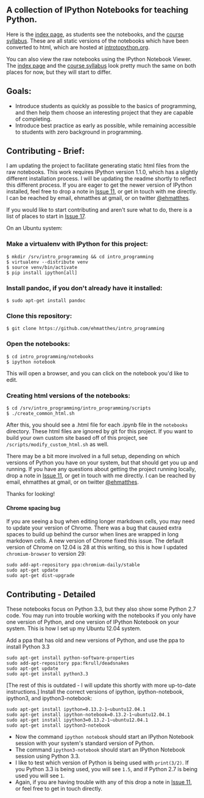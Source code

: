 A collection of IPython Notebooks for teaching Python.
---

Here is the [index page](http://www.introtopython.org), as students see the notebooks, and the [course syllabus](http://www.introtopython.org/syllabus.html). These are all static versions of the notebooks which have been converted to html, which are hosted at [introtopython.org](http://www.introtopython.org).

You can also view the raw notebooks using the IPython Notebook Viewer. The  [index page](http://nbviewer.ipython.org/urls/raw.github.com/ehmatthes/intro_programming/master/notebooks/index.ipynb) and the [course syllabus](http://nbviewer.ipython.org/urls/raw.github.com/ehmatthes/intro_programming/master/notebooks/syllabus.ipynb) look pretty much the same on both places for now, but they will start to differ.

Goals:
---
- Introduce students as quickly as possible to the basics of programming, and then help them choose an interesting project that they are capable of completing.
- Introduce best practice as early as possible, while remaining accessible to students with zero background in programming.

Contributing - Brief:
---
I am updating the project to facilitate generating static html files from the raw notebooks. This work requires IPython version 1.1.0, which has a slightly different installation process. I will be updating the readme shortly to reflect this different process. If you are eager to get the newer version of IPython installed, feel free to drop a note in [Issue 11](https://github.com/ehmatthes/intro_programming/issues/11), or get in touch with me directly. I can be reached by email, ehmatthes at gmail, or on twitter [@ehmatthes](https://twitter.com/ehmatthes).

If you would like to start contributing and aren't sure what to do, there is a list of places to start in [Issue 17](https://github.com/ehmatthes/intro_programming/issues/17).

On an Ubuntu system:
### Make a virtualenv with IPython for this project:
    $ mkdir /srv/intro_programming && cd intro_programming
    $ virtualenv --distribute venv
    $ source venv/bin/activate
    $ pip install ipython[all]
### Install pandoc, if you don't already have it installed:
    $ sudo apt-get install pandoc
### Clone this repository:
    $ git clone https://github.com/ehmatthes/intro_programming
### Open the notebooks:
    $ cd intro_programming/notebooks
    $ ipython notebook

This will open a browser, and you can click on the notebook you'd like to edit.

### Creating html versions of the notebooks:

    $ cd /srv/intro_programming/intro_programming/scripts
    $ ./create_common_html.sh

After this, you should see a .html file for each .ipynb file in the `notebooks` directory. These html files are ignored by git for this project. If you want to build your own custom site based off of this project, see `/scripts/modify_custom_html.sh` as well.

There may be a bit more involved in a full setup, depending on which versions of Python you have on your system, but that should get you up and running. If you have any questions about getting the project running locally, drop a note in [Issue 11](https://github.com/ehmatthes/intro_programming/issues/11), or get in touch with me directly. I can be reached by email, ehmatthes at gmail, or on twitter [@ehmatthes](https://twitter.com/ehmatthes).

Thanks for looking!

#### Chrome spacing bug
If you are seeing a bug when editing longer markdown cells, you may need to update your version of Chrome. There was a bug that caused extra spaces to build up behind the cursor when lines are wrapped in long markdown cells. A new version of Chrome fixed this issue. The default version of Chrome on 12.04 is 28 at this writing, so this is how I updated `chromium-browser` to version 29:

    sudo add-apt-repository ppa:chromium-daily/stable
    sudo apt-get update
    sudo apt-get dist-upgrade

Contributing - Detailed
---
These notebooks focus on Python 3.3, but they also show some Python 2.7 code. You may run into trouble working with the notebooks if you only have one version of Python, and one version of IPython Notebook on your system. This is how I set up my Ubuntu 12.04 system.

Add a ppa that has old and new versions of Python, and use the ppa to install Python 3.3

    sudo apt-get install python-software-properties
    sudo add-apt-repository ppa:fkrull/deadsnakes    
    sudo apt-get update    
    sudo apt-get install python3.3

[The rest of this is outdated - I will update this shortly with more up-to-date instructions.]
Install the correct versions of ipython, ipython-notebook, ipython3, and ipython3-notebook:

    sudo apt-get install ipython=0.13.2-1~ubuntu12.04.1
    sudo apt-get install ipython-notebook=0.13.2-1~ubuntu12.04.1
    sudo apt-get install ipython3=0.13.2-1~ubuntu12.04.1
    sudo apt-get install ipython3-notebook

- Now the command `ipython notebook` should start an IPython Notebook session with your system's standard version of Python.
- The command `ipython3-notebook` should start an IPython Notebook session using Python 3.3.
- I like to test which version of Python is being used with `print(3/2)`. If you Python 3.3 is being used, you will see `1.5`, and if Python 2.7 is being used you will see `1`.
- Again, if you are having trouble with any of this drop a note in [Issue 11](https://github.com/ehmatthes/intro_programming/issues/11), or feel free to get in touch directly.

